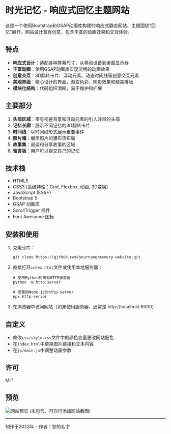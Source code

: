 # 时光记忆 - 响应式回忆主题网站

这是一个使用Bootstrap和GSAP动画库构建的响应式静态网站，主题围绕"回忆"展开。网站设计富有创意，包含丰富的动画效果和交互体验。

## 特点

- **响应式设计**：适配各种屏幕尺寸，从移动设备到桌面显示器
- **丰富动画**：使用GSAP动画库实现流畅的动画效果
- **创意交互**：3D翻转卡片、浮动元素、动态时间线等创意交互元素
- **美观界面**：精心设计的界面，渐变色彩、阴影效果和精美排版
- **模块化结构**：代码组织清晰，易于维护和扩展

## 主要部分

1. **头部区域**：带有视差背景和浮动元素的引人注目的头部
2. **记忆长廊**：展示不同记忆的3D翻转卡片
3. **时间线**：以时间线形式展示重要事件
4. **照片墙**：展示照片的瀑布流布局
5. **故事集**：阅读和分享故事的区域
6. **留言板**：用户可以提交自己的记忆

## 技术栈

- HTML5
- CSS3 (高级特性：Grid, Flexbox, 动画, 3D变换)
- JavaScript (ES6+)
- Bootstrap 5
- GSAP 动画库
- ScrollTrigger 插件
- Font Awesome 图标

## 安装和使用

1. 克隆仓库：
   ```
   git clone https://github.com/yourname/memory-website.git
   ```

2. 直接打开`index.html`文件或使用本地服务器：
   ```
   # 使用Python的简易HTTP服务器
   python -m http.server
   
   # 或使用Node.js的http-server
   npx http-server
   ```

3. 在浏览器中访问网站（如果使用服务器，通常是 http://localhost:8000）

## 自定义

- 修改`css/style.css`文件中的颜色变量更改网站配色
- 在`index.html`中更换图片链接和文本内容
- 在`js/main.js`中调整动画参数

## 许可

MIT

## 预览

![网站预览](screenshot.jpg) (未包含，可自行添加网站截图)

---

制作于2023年 - 作者：您的名字 